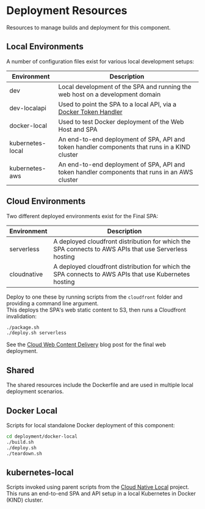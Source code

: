 # Deployment Resources

Resources to manage builds and deployment for this component.

## Local Environments

A number of configuration files exist for various local development setups:

| Environment | Description |
| ----------- | ----------- |
| dev | Local development of the SPA and running the web host on a development domain |
| dev-localapi | Used to point the SPA to a local API, via a [Docker Token Handler](https://github.com/gary-archer/oauth.tokenhandler.docker) |
| docker-local | Used to test Docker deployment of the Web Host and SPA |
| kubernetes-local | An end-to-end deployment of SPA, API and token handler components that runs in a KIND cluster |
| kubernetes-aws | An end-to-end deployment of SPA, API and token handler components that runs in an AWS cluster |

## Cloud Environments

Two different deployed environments exist for the Final SPA:

| Environment | Description |
| ----------- | ----------- |
| serverless | A deployed cloudfront distribution for which the SPA connects to AWS APIs that use Serverless hosting |
| cloudnative | A deployed cloudfront distribution for which the SPA connects to AWS APIs that use Kubernetes hosting |

Deploy to one these by running scripts from the `cloudfront` folder and providing a command line argument.\
This deploys the SPA's web static content to S3, then runs a Cloudfront invalidation:

```bash
./package.sh
./deploy.sh serverless
```

See the [Cloud Web Content Delivery](https://authguidance.com/2018/12/02/spa-content-deployment/) blog post for the final web deployment.

## Shared

The shared resources include the Dockerfile and are used in multiple local deployment scenarios.

## Docker Local

Scripts for local standalone Docker deployment of this component:

```bash
cd deployment/docker-local
./build.sh
./deploy.sh
./teardown.sh
```

## kubernetes-local

Scripts invoked using parent scripts from the [Cloud Native Local](https://github.com/gary-archer/oauth.cloudnative.local) project.\
This runs an end-to-end SPA and API setup in a local Kubernetes in Docker (KIND) cluster.
